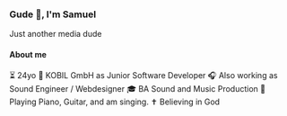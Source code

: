 ### Gude 👋, I'm Samuel
Just another media dude

#### About me
⏳ 24yo
🏢 KOBIL GmbH as Junior Software Developer
🎧 Also working as Sound Engineer / Webdesigner
🎓 BA Sound and Music Production
🎹 Playing Piano, Guitar, and am singing.
✝ Believing in God


<!--
**samuelspagl/samuelspagl** is a ✨ _special_ ✨ repository because its `README.md` (this file) appears on your GitHub profile.

Here are some ideas to get you started:

- 🔭 I’m currently working on ...
- 🌱 I’m currently learning ...
- 👯 I’m looking to collaborate on ...
- 🤔 I’m looking for help with ...
- 💬 Ask me about ...
- 📫 How to reach me: ...
- 😄 Pronouns: ...
- ⚡ Fun fact: ...
-->
